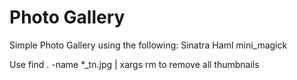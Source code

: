 Photo Gallery
=============

Simple Photo Gallery using the following:
Sinatra
Haml
mini_magick

Use find . -name *_tn.jpg | xargs rm to remove all thumbnails